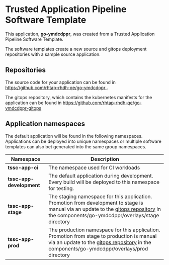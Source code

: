 # Trusted Application Pipeline Software Template

This application, **go-ymdcdppr**, was created from a Trusted Application Pipeline Software Template.

The software templates create a new source and gitops deployment repositories with a sample source application. 

## Repositories

The source code for your application can be found in [https://github.com/rhtap-rhdh-qe/go-ymdcdppr ](https://github.com/rhtap-rhdh-qe/go-ymdcdppr ).
 
The gitops repository, which contains the kubernetes manifests for the application can be found in 
[https://github.com/rhtap-rhdh-qe/go-ymdcdppr-gitops ](https://github.com/rhtap-rhdh-qe/go-ymdcdppr-gitops ) 

## Application namespaces 

The default application will be found in the following namespaces. Applications can be deployed into unique namespaces or multiple software templates can also bet generated into the same group namespaces.  

|  Namespace   |  Description   |  
| -------- | -------- |
| **tssc-app-ci** | The namespace used for CI workloads |
| **tssc-app-development** | The default application during development. Every build will be deployed to this namespace for testing. |
| **tssc-app-stage** | The staging namespace for this application. Promotion from development to stage is manual via an update to the [gitops repository](https://github.com/rhtap-rhdh-qe/go-ymdcdppr-gitops ) in the components/go-ymdcdppr/overlays/stage directory |
| **tssc-app-prod** | The production namespace for this application. Promotion from stage to production is manual via an update to the [gitops repository](https://github.com/rhtap-rhdh-qe/go-ymdcdppr-gitops ) in the components/go-ymdcdppr/overlays/prod directory |